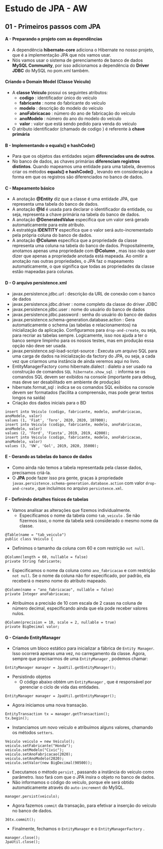 # Estudo de JPA - AW

## 01 - Primeiros passos com JPA

#### A - Preparando o projeto com as dependências
- A dependência **hibernate-core** adiciona o Hibernate no nosso projeto, que é a
  implementação JPA que nós vamos usar.
- Nós vamos usar o sistema de gerenciamento de banco de dados **MySQL
  Community**, por isso adicionamos a dependência do **Driver JDBC** do MySQL no
  pom.xml também.
#### Criando o Domain Model (Classe Veiculo)
- A **classe Veiculo** possui os seguintes atributos:
  - **codigo** : identificador único do veículo
  - **fabricante** : nome do fabricante do veículo
  - **modelo** : descrição do modelo do veículo
  - **anoFabricacao** : número do ano de fabricação do veículo
  - **anoModelo** : número do ano do modelo do veículo
  - **valor** : valor que está sendo pedido para venda do veículo
- O atributo identificador (chamado de codigo ) é referente à **chave primária**

#### B - Implementando o equals() e hashCode()
- Para que os objetos das entidades sejam **diferenciados uns de outros**.
- No banco de dados, as chaves primárias **diferenciam registros distintos**. Quando
  mapeamos uma entidade para uma tabela, devemos criar os métodos **equals()
  e hashCode()** , levando em consideração a forma em que os registros são
  diferenciados no banco de dados.

#### C - Mapeamento básico
- A anotação **@Entity** diz que a classe é uma entidade JPA, que representa uma
tabela do banco de dados.
- A anotação **@Id** é usada para declarar o identificador da entidade, ou seja,
  representa a chave primária na tabela do banco de dados.
- A anotação **@GeneratedValue** especifica que um valor será gerado
 automaticamente para este atributo.
 - A estratégia **IDENTITY** especifica que o valor será auto-incrementado pela própria
   coluna do banco de dados.
- A anotação **@Column** especifica que a propriedade da classe representa uma coluna
na tabela do banco de dados. Propositalmente, anotamos apenas uma propriedade com **@Column** , mas isso não
quer dizer que apenas a propriedade anotada está mapeada. Ao omitir a
anotação nas outras propriedades, o JPA faz o mapeamento automaticamente, o
que significa que todas as propriedades da classe estão mapeadas para colunas.

#### D - O arquivo persistence.xml
- javax.persistence.jdbc.url : descrição da URL de conexão com o banco de dados
- javax.persistence.jdbc.driver : nome completo da classe do driver JDBC
- javax.persistence.jdbc.user : nome do usuário do banco de dados
- javax.persistence.jdbc.password : senha do usuário do banco de dados
- javax.persistence.schema-generation.database.action : Gera automaticamente o schema (as tabelas e relacionamentos) na 
inicialização da aplicação. Configuramos para `drop-and-create`, ou seja, para recriar as tabelas sempre. Logicamente, isso nos ajuda a ter o banco
sempre limpinho para os nossos testes, mas em produção essa opção não deve ser usada.
- javax.persistence.sql-load-script-source : Executa um arquivo SQL para uma carga de dados na inicialização da factory do JPA, ou seja,
a cada vez que criarmos uma instância de ainda veremos aqui no livro.
- EntityManagerFactory como hibernate.dialect : dialeto a ser usado na construção de comandos `SQL hibernate.show_sql :` informa se os comandos SQL devem ser exibidos na console (importante para debug, mas deve ser desabilitado em ambiente de produção)
- hibernate.format_sql : indica se os comandos SQL exibidos na console devem ser formatados (facilita a compreensão, mas pode gerar textos longos na saída)
- Criação dos dados iniciais para o BD

```
insert into Veiculo (codigo, fabricante, modelo, anoFabricacao, anoModelo, valor)
values (1, 'Fiat', 'Toro', 2020, 2020, 107000);
insert into Veiculo (codigo, fabricante, modelo, anoFabricacao, anoModelo, valor)
values (2, 'Ford', 'Fiesta', 2019, 2019, 42000);
insert into Veiculo (codigo, fabricante, modelo, anoFabricacao, anoModelo, valor)
values (3, 'VW', 'Gol', 2019, 2020, 35000);
```

#### E - Gerando as tabelas do banco de dados
- Como ainda não temos a tabela representada pela classe dados, precisamos criá-la.
- O **JPA** pode fazer isso pra gente, graças à propriedade `javax.persistence.schema-generation.database.action` com valor `drop-and-create` , que incluímos no arquivo `persistence.xml`.

#### F - Definindo detalhes físicos de tabelas
- Vamos analisar as alterações que fizemos individualmente.
  - Especificamos o nome da tabela como `tab_veiculo` . Se não fizermos isso, o nome da tabela será considerado o mesmo nome da classe.

```
@Table(name = "tab_veiculo")
public class Veiculo {
```
  - Definimos o tamanho da coluna com 60 e com restrição `not null`.

```
@Column(length = 60, nullable = false)
private String fabricante;
```
  - Especificamos o nome da coluna como `ano_fabricacao` e com restrição `not null`. Se o nome da coluna não for especificado, por padrão, ela receberá o mesmo nome do atributo mapeado.

```
@Column(name = "ano_fabricacao", nullable = false)
private Integer anoFabricacao;
```

  - Atribuímos a precisão de 10 com escala de 2 casas na coluna de número decimal, especificando ainda que ela pode receber valores nulos.

```
@Column(precision = 10, scale = 2, nullable = true)
private BigDecimal valor;
```

#### G - Criando EntityManager
- Criamos um bloco estático para inicializar a fábrica de `Entity Manager`. Isso ocorrerá apenas uma vez, no carregamento da classe. Agora, sempre que precisarmos de uma `EntityManager` , podemos chamar:

```
EntityManager manager = JpaUtil.getEntityManager();
```
- Persistindo objetos
  - O código abaixo obtém um `EntityManager` , que é responsável por gerenciar o ciclo de vida das entidades.

```
EntityManager manager = JpaUtil.getEntityManager();
```
  - Agora iniciamos uma nova transação.

```
EntityTransaction tx = manager.getTransaction();
tx.begin();
```
  - Instanciamos um novo veículo e atribuímos alguns valores, chamando os métodos `setters`.

```
Veiculo veiculo = new Veiculo();
veiculo.setFabricante("Honda");
veiculo.setModelo("Civic");
veiculo.setAnoFabricacao(2020);
veiculo.setAnoModelo(2020);
veiculo.setValor(new BigDecimal(90500));
```
  - Executamos o método `persist` , passando a instância do veículo como parâmetro. Isso fará com que o JPA insira o objeto no banco de dados.
  - Não informamos o código do veículo, porque ele será obtido automaticamente através do `auto-increment` do MySQL.

```
manager.persist(veiculo);
```
  - Agora fazemos `commit` da transação, para efetivar a inserção do veículo no banco de dados.

```
36tx.commit();
```
  - Finalmente, fechamos o `EntityManager` e o `EntityManagerFactory` .
  
```
manager.close();
JpaUtil.close();
```

